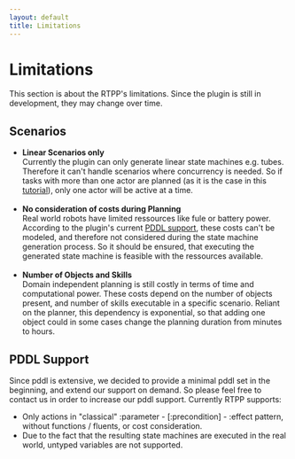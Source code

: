 ```yaml
---
layout: default
title: Limitations
---
```


# Limitations

This section is about the RTPP's limitations. Since the plugin is still in development, they may change over time. 

## Scenarios

- **Linear Scenarios only**<br>
Currently the plugin can only generate linear state machines e.g. tubes. Therefore it can't handle scenarios where concurrency is needed. So if tasks with more than one actor are planned (as it is the case in this [tutorial](../tutorials/turtle_sim_example.md)), only one actor will be active at a time. 
<br><br>
- **No consideration of costs during Planning**<br>
Real world robots have limited ressources like fule or battery power. According to the plugin's current [PDDL support](#pddl-support), these costs can't be modeled, and therefore not considered during the state machine generation process. So it should be ensured, that executing the generated state machine is feasible with the ressources available. 
<br><br>
- **Number of Objects and Skills**<br>
Domain independent planning is still costly in terms of time and computational power. These costs depend on the number of objects present, and number of skills executable in a specific scenario. Reliant on the planner, this dependency is exponential, so that adding one object could in some cases change the planning duration from minutes to hours. 

## PDDL Support

Since pddl is extensive, we decided to provide a minimal pddl set in the beginning, and extend our support on demand. So please feel free to contact us in order to increase our pddl support. Currently RTPP supports: 

- Only actions in "classical" :parameter - [:precondition] - :effect pattern, without functions / fluents, or cost consideration.
- Due to the fact that the resulting state machines are executed in the real world, untyped variables are not supported.
